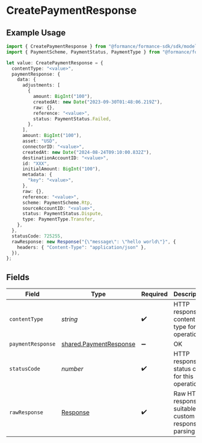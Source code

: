 # CreatePaymentResponse

## Example Usage

```typescript
import { CreatePaymentResponse } from "@formance/formance-sdk/sdk/models/operations";
import { PaymentScheme, PaymentStatus, PaymentType } from "@formance/formance-sdk/sdk/models/shared";

let value: CreatePaymentResponse = {
  contentType: "<value>",
  paymentResponse: {
    data: {
      adjustments: [
        {
          amount: BigInt("100"),
          createdAt: new Date("2023-09-30T01:48:06.219Z"),
          raw: {},
          reference: "<value>",
          status: PaymentStatus.Failed,
        },
      ],
      amount: BigInt("100"),
      asset: "USD",
      connectorID: "<value>",
      createdAt: new Date("2024-08-24T09:10:00.832Z"),
      destinationAccountID: "<value>",
      id: "XXX",
      initialAmount: BigInt("100"),
      metadata: {
        "key": "<value>",
      },
      raw: {},
      reference: "<value>",
      scheme: PaymentScheme.Rtp,
      sourceAccountID: "<value>",
      status: PaymentStatus.Dispute,
      type: PaymentType.Transfer,
    },
  },
  statusCode: 725255,
  rawResponse: new Response("{\"message\": \"hello world\"}", {
    headers: { "Content-Type": "application/json" },
  }),
};
```

## Fields

| Field                                                                   | Type                                                                    | Required                                                                | Description                                                             |
| ----------------------------------------------------------------------- | ----------------------------------------------------------------------- | ----------------------------------------------------------------------- | ----------------------------------------------------------------------- |
| `contentType`                                                           | *string*                                                                | :heavy_check_mark:                                                      | HTTP response content type for this operation                           |
| `paymentResponse`                                                       | [shared.PaymentResponse](../../../sdk/models/shared/paymentresponse.md) | :heavy_minus_sign:                                                      | OK                                                                      |
| `statusCode`                                                            | *number*                                                                | :heavy_check_mark:                                                      | HTTP response status code for this operation                            |
| `rawResponse`                                                           | [Response](https://developer.mozilla.org/en-US/docs/Web/API/Response)   | :heavy_check_mark:                                                      | Raw HTTP response; suitable for custom response parsing                 |